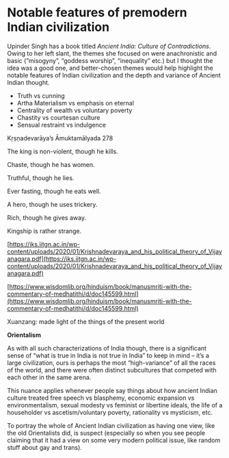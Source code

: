 # Notable features of premodern Indian civilization

Upinder Singh has a book titled _Ancient India: Culture of Contradictions_. Owing to her left slant, the themes she focused on were anachronistic and basic (”misogyny”, “goddess worship”, “inequality” etc.) but I thought the idea was a good one, and better-chosen themes would help highlight the notable features of Indian civilization and the depth and variance of Ancient Indian thought.

- Truth vs cunning
- Artha Materialism vs emphasis on eternal
- Centrality of wealth vs voluntary poverty
- Chastity vs courtesan culture
- Sensual restraint vs indulgence

Kṛṣṇadevarāya’s Āmuktamālyada 278

The king is non-violent, though he kills.

Chaste, though he has women.

Truthful, though he lies.

Ever fasting, though he eats well.

A hero, though he uses trickery.

Rich, though he gives away.

Kingship is rather strange.

[https://iks.iitgn.ac.in/wp-content/uploads/2020/01/Krishnadevaraya_and_his_political_theory_of_Vijayanagara.pdf](https://iks.iitgn.ac.in/wp-content/uploads/2020/01/Krishnadevaraya_and_his_political_theory_of_Vijayanagara.pdf)

  

[https://www.wisdomlib.org/hinduism/book/manusmriti-with-the-commentary-of-medhatithi/d/doc145599.html](https://www.wisdomlib.org/hinduism/book/manusmriti-with-the-commentary-of-medhatithi/d/doc145599.html)

  

Xuanzang: made light of the things of the present world

**Orientalism**

As with all such characterizations of India though, there is a significant sense of “what is true in India is not true in India” to keep in mind – it’s a large civilization, ours is perhaps the most “high-variance” of all the races of the world, and there were often distinct subcultures that competed with each other in the same arena.

This nuance applies whenever people say things about how ancient Indian culture treated free speech vs blasphemy, economic expansion vs environmentalism, sexual modesty vs feminist or libertine ideals, the life of a householder vs ascetism/voluntary poverty, rationality vs mysticism, etc.

To portray the whole of Ancient Indian civilization as having one view, like the old Orientalists did, is suspect (especially so when you see people claiming that it had a view on some very modern political issue, like random stuff about gay and trans).